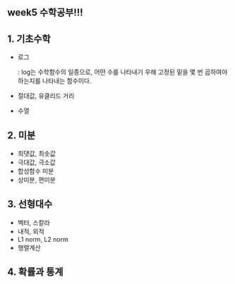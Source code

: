 ## week5 수학공부!!!
## 1. 기초수학

- 로그

  : log는 수학함수의 일종으로, 어떤 수를 나타내기 우해 고정된 밑을 몇 번 곱하여야 하는지를 나타내는 함수이다.
- 절대값, 유클리드 거리
- 수열

## 2. 미분

- 최댓값, 최솟값
- 극대값, 극소값
- 합성함수 미분
- 상미분, 편미분

## 3. 선형대수

- 벡터, 스칼라
- 내적, 외적
- L1 norm, L2 norm
- 행렬계산

## 4. 확률과 통계
